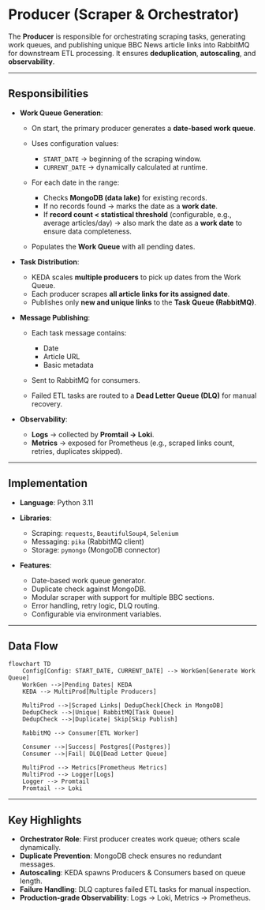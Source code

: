 # Producer (Scraper & Orchestrator)

The **Producer** is responsible for orchestrating scraping tasks, generating work queues, and publishing unique BBC News article links into RabbitMQ for downstream ETL processing. It ensures **deduplication**, **autoscaling**, and **observability**.

---

## Responsibilities

- **Work Queue Generation**:

    - On start, the primary producer generates a **date-based work queue**.
    - Uses configuration values:

        - `START_DATE` → beginning of the scraping window.
        - `CURRENT_DATE` → dynamically calculated at runtime.

    - For each date in the range:

        - Checks **MongoDB (data lake)** for existing records.
        - If no records found → marks the date as a **work date**.
        - If **record count < statistical threshold** (configurable, e.g., average articles/day) → also mark the date as a **work date** to ensure data completeness.

    - Populates the **Work Queue** with all pending dates.

- **Task Distribution**:

    - KEDA scales **multiple producers** to pick up dates from the Work Queue.
    - Each producer scrapes **all article links for its assigned date**.
    - Publishes only **new and unique links** to the **Task Queue (RabbitMQ)**.

- **Message Publishing**:

    - Each task message contains:

        - Date
        - Article URL
        - Basic metadata
    - Sent to RabbitMQ for consumers.
    - Failed ETL tasks are routed to a **Dead Letter Queue (DLQ)** for manual recovery.

- **Observability**:

    - **Logs** → collected by **Promtail → Loki**.
    - **Metrics** → exposed for Prometheus (e.g., scraped links count, retries, duplicates skipped).

---

## Implementation
- **Language**: Python 3.11
- **Libraries**:

    - Scraping: `requests`, `BeautifulSoup4`, `Selenium`
    - Messaging: `pika` (RabbitMQ client)
    - Storage: `pymongo` (MongoDB connector)

- **Features**:

    - Date-based work queue generator.
    - Duplicate check against MongoDB.
    - Modular scraper with support for multiple BBC sections.
    - Error handling, retry logic, DLQ routing.
    - Configurable via environment variables.

---

## Data Flow

```mermaid
flowchart TD
    Config[Config: START_DATE, CURRENT_DATE] --> WorkGen[Generate Work Queue]
    WorkGen -->|Pending Dates| KEDA
    KEDA --> MultiProd[Multiple Producers]

    MultiProd -->|Scraped Links| DedupCheck[Check in MongoDB]
    DedupCheck -->|Unique| RabbitMQ[Task Queue]
    DedupCheck -->|Duplicate| Skip[Skip Publish]

    RabbitMQ --> Consumer[ETL Worker]

    Consumer -->|Success| Postgres[(Postgres)]
    Consumer -->|Fail| DLQ[Dead Letter Queue]

    MultiProd --> Metrics[Prometheus Metrics]
    MultiProd --> Logger[Logs]
    Logger --> Promtail
    Promtail --> Loki
```

---

## Key Highlights

* **Orchestrator Role**: First producer creates work queue; others scale dynamically.
* **Duplicate Prevention**: MongoDB check ensures no redundant messages.
* **Autoscaling**: KEDA spawns Producers & Consumers based on queue length.
* **Failure Handling**: DLQ captures failed ETL tasks for manual inspection.
* **Production-grade Observability**: Logs → Loki, Metrics → Prometheus.
